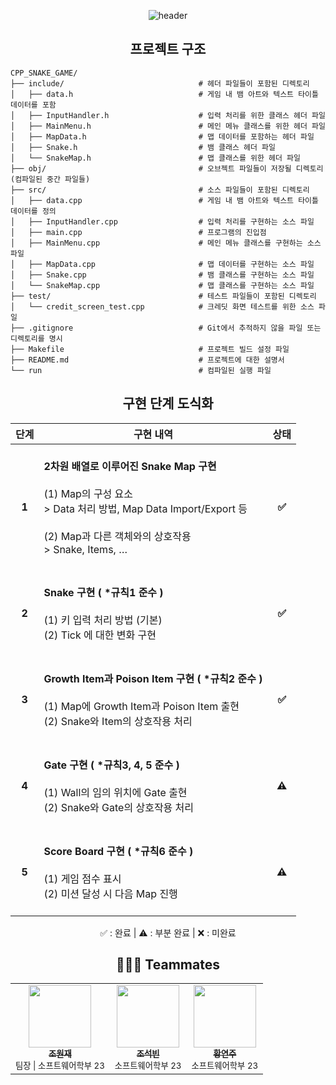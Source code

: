 <div align=center>
  
![header](https://capsule-render.vercel.app/api?type=waving&height=300&color=gradient&text=2024%20Snake%20Game&desc=Kookmin%20Univ.%20C%2B%2B프로그래밍%20"하브사케"%20팀&descAlignY=55&animation=fadeIn&fontAlignY=40&section=header&reversal=true)

## 프로젝트 구조
<div align=left>
  
```plaintext
CPP_SNAKE_GAME/
├── include/                              # 헤더 파일들이 포함된 디렉토리
│   ├── data.h                            # 게임 내 뱀 아트와 텍스트 타이틀 데이터를 포함
│   ├── InputHandler.h                    # 입력 처리를 위한 클래스 헤더 파일
│   ├── MainMenu.h                        # 메인 메뉴 클래스를 위한 헤더 파일
│   ├── MapData.h                         # 맵 데이터를 포함하는 헤더 파일
│   ├── Snake.h                           # 뱀 클래스 헤더 파일
│   └── SnakeMap.h                        # 맵 클래스를 위한 헤더 파일
├── obj/                                  # 오브젝트 파일들이 저장될 디렉토리 (컴파일된 중간 파일들)
├── src/                                  # 소스 파일들이 포함된 디렉토리
│   ├── data.cpp                          # 게임 내 뱀 아트와 텍스트 타이틀 데이터를 정의
│   ├── InputHandler.cpp                  # 입력 처리를 구현하는 소스 파일
│   ├── main.cpp                          # 프로그램의 진입점
│   ├── MainMenu.cpp                      # 메인 메뉴 클래스를 구현하는 소스 파일
│   ├── MapData.cpp                       # 맵 데이터를 구현하는 소스 파일
│   ├── Snake.cpp                         # 뱀 클래스를 구현하는 소스 파일
│   └── SnakeMap.cpp                      # 맵 클래스를 구현하는 소스 파일
├── test/                                 # 테스트 파일들이 포함된 디렉토리
│   └── credit_screen_test.cpp            # 크레딧 화면 테스트를 위한 소스 파일
├── .gitignore                            # Git에서 추적하지 않을 파일 또는 디렉토리를 명시
├── Makefile                              # 프로젝트 빌드 설정 파일
├── README.md                             # 프로젝트에 대한 설명서
└── run                                   # 컴파일된 실행 파일
```
</div>
  
## 구현 단계 도식화
<table>
  <thead>
    <tr>
      <th style="text-align: center;">단계</th>
      <th style="text-align: center;">구현 내역</th>
      <th style="text-align: center;">상태</th>
    </tr>
  </thead>
  <tbody>
    <tr>
      <td style="text-align: center;"><strong>1</strong></td>
      <td>
        <br><strong>2차원 배열로 이루어진 Snake Map 구현</strong><br><br>(1) Map의 구성 요소<br>> Data 처리 방법, Map Data Import/Export 등<br><br>(2) Map과 다른 객체와의 상호작용<br>> Snake, Items, … <br>&nbsp;
      </td>
      <td style="text-align: center;"><strong>✅</strong></td>
    </tr>
    <tr>
      <td style="text-align: center;"><strong>2</strong></td>
      <td>
        <br><strong>Snake 구현 ( *규칙1 준수 )</strong><br><br>(1) 키 입력 처리 방법 (기본)<br>(2) Tick 에 대한 변화 구현<br>&nbsp;
      </td>
      <td style="text-align: center;"><strong>✅</strong></td>
    </tr>
    <tr>
      <td style="text-align: center;"><strong>3</strong></td>
      <td>
        <br><strong>Growth Item과 Poison Item 구현 ( *규칙2 준수 )</strong><br><br>(1) Map에 Growth Item과 Poison Item 출현<br>(2) Snake와 Item의 상호작용 처리<br>&nbsp;
      </td>
      <td style="text-align: center;"><strong>✅</strong></td>
    </tr>
    <tr>
      <td style="text-align: center;"><strong>4</strong></td>
      <td>
        <br><strong>Gate 구현 ( *규칙3, 4, 5 준수 )</strong><br><br>(1) Wall의 임의 위치에 Gate 출현<br>(2) Snake와 Gate의 상호작용 처리<br>&nbsp;
      </td>
      <td style="text-align: center;"><strong>⚠️</strong></td>
    </tr>
    <tr>
      <td style="text-align: center;"><strong>5</strong></td>
      <td>
        <br><strong>Score Board 구현 ( *규칙6 준수 )</strong><br><br>(1) 게임 점수 표시<br>(2) 미션 달성 시 다음 Map 진행<br>&nbsp;
      </td>
      <td style="text-align: center;"><strong>⚠️</strong></td>
    </tr>
  </tbody>
</table>

<p style="text-align: center;">✅ : 완료 | ⚠️ : 부분 완료 | ❌ : 미완료</p>


## 🧑🏻‍💻 Teammates
<table>
  <td align="center"><a href="https://github.com/inqueue0979"><img src="https://avatars.githubusercontent.com/u/69336138?v=4" width="100px;" alt=""/><br /><sub><b>조원재</b></sub></a><br /><sub>팀장 | 소프트웨어학부 23</sub><br /></td>
  <td align="center"><a href="https://github.com/joseokbin0125"><img src="https://avatars.githubusercontent.com/u/170411407?v=4" width="100px;" alt=""/><br /><sub><b>조석빈</b></sub></a><br /><sub>소프트웨어학부 23</sub><br /></td>
  <td align="center"><a href="https://github.com/jooya38"><img src="https://avatars.githubusercontent.com/u/107492177?v=4" width="100px;" alt=""/><br /><sub><b>황연주</b></sub></a><br /><sub>소프트웨어학부 23</sub><br /></td>
</table>
</div>
